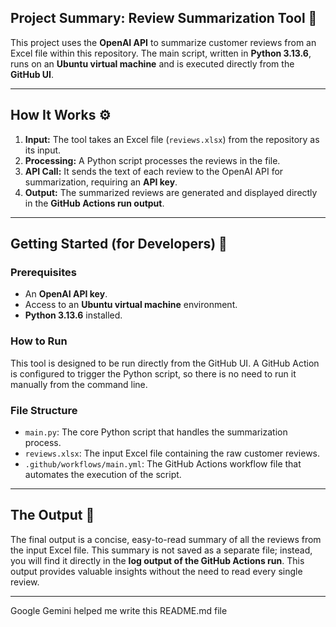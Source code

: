 ## Project Summary: Review Summarization Tool 📝
This project uses the **OpenAI API** to summarize customer reviews from an Excel file within this repository. The main script, written in **Python 3.13.6**, runs on an **Ubuntu virtual machine** and is executed directly from the **GitHub UI**.

---

## How It Works ⚙️
1.  **Input:** The tool takes an Excel file (`reviews.xlsx`) from the repository as its input.
2.  **Processing:** A Python script processes the reviews in the file.
3.  **API Call:** It sends the text of each review to the OpenAI API for summarization, requiring an **API key**.
4.  **Output:** The summarized reviews are generated and displayed directly in the **GitHub Actions run output**.

---

## Getting Started (for Developers) 🚀
### Prerequisites
* An **OpenAI API key**.
* Access to an **Ubuntu virtual machine** environment.
* **Python 3.13.6** installed.

### How to Run
This tool is designed to be run directly from the GitHub UI. A GitHub Action is configured to trigger the Python script, so there is no need to run it manually from the command line.

### File Structure
* `main.py`: The core Python script that handles the summarization process.
* `reviews.xlsx`: The input Excel file containing the raw customer reviews.
* `.github/workflows/main.yml`: The GitHub Actions workflow file that automates the execution of the script.

---

## The Output 📄
The final output is a concise, easy-to-read summary of all the reviews from the input Excel file. This summary is not saved as a separate file; instead, you will find it directly in the **log output of the GitHub Actions run**. This output provides valuable insights without the need to read every single review.

---

Google Gemini helped me write this README.md file
